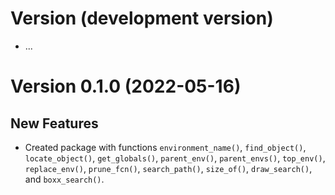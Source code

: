 # Version (development version)

* ...


# Version 0.1.0 (2022-05-16)

## New Features

* Created package with functions `environment_name()`, `find_object()`,
  `locate_object()`, `get_globals()`, `parent_env()`, `parent_envs()`,
  `top_env()`, `replace_env()`, `prune_fcn()`, `search_path()`,
  `size_of()`, `draw_search()`, and `boxx_search()`.


